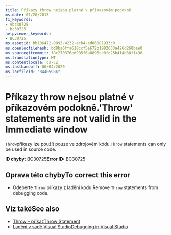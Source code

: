 ```yaml
---
title: Příkazy throw nejsou platné v příkazovém podokně.
ms.date: 07/20/2015
f1_keywords:
- vbc30725
- bc30725
helpviewer_keywords:
- BC30725
ms.assetid: bb106472-0893-4232-acb4-ed06081933c0
ms.openlocfilehash: bd8ba6ffa618ccf5e672b1982633a426d268bae0
ms.sourcegitcommit: f8c270376ed905f6a8896ce0fe25b4f4b38ff498
ms.translationtype: MT
ms.contentlocale: cs-CZ
ms.lasthandoff: 06/04/2020
ms.locfileid: "84405986"
---
```

# <a name="throw-statements-are-not-valid-in-the-immediate-window"></a><span data-ttu-id="88894-102">Příkazy throw nejsou platné v příkazovém podokně.</span><span class="sxs-lookup"><span data-stu-id="88894-102">'Throw' statements are not valid in the Immediate window</span></span>
<span data-ttu-id="88894-103">`Throw`příkazy lze použít pouze ve zdrojovém kódu.</span><span class="sxs-lookup"><span data-stu-id="88894-103">`Throw` statements can only be used in source code.</span></span>  
  
 <span data-ttu-id="88894-104">**ID chyby:** BC30725</span><span class="sxs-lookup"><span data-stu-id="88894-104">**Error ID:** BC30725</span></span>  
  
## <a name="to-correct-this-error"></a><span data-ttu-id="88894-105">Oprava této chyby</span><span class="sxs-lookup"><span data-stu-id="88894-105">To correct this error</span></span>  
  
- <span data-ttu-id="88894-106">Odeberte `Throw` příkazy z ladění kódu.</span><span class="sxs-lookup"><span data-stu-id="88894-106">Remove `Throw` statements from debugging code.</span></span>  
  
## <a name="see-also"></a><span data-ttu-id="88894-107">Viz také</span><span class="sxs-lookup"><span data-stu-id="88894-107">See also</span></span>

- [<span data-ttu-id="88894-108">Throw – příkaz</span><span class="sxs-lookup"><span data-stu-id="88894-108">Throw Statement</span></span>](../language-reference/statements/throw-statement.md)
- [<span data-ttu-id="88894-109">Ladění v sadě Visual Studio</span><span class="sxs-lookup"><span data-stu-id="88894-109">Debugging in Visual Studio</span></span>](/visualstudio/debugger/debugger-feature-tour)
